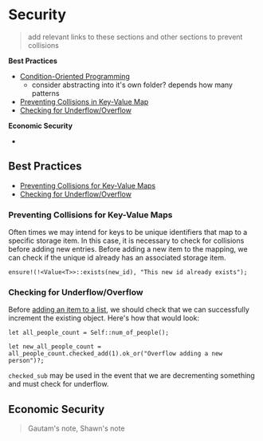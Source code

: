# Security
> add relevant links to these sections and other sections to prevent collisions

**Best Practices**
* [Condition-Oriented Programming](./declarative.md)
    * consider abstracting into it's own folder? depends how many patterns
* [Preventing Collisions in Key-Value Map](#collisions)
* [Checking for Underflow/Overflow](#flow)

**Economic Security**
* []()

## Best Practices

* [Preventing Collisions for Key-Value Maps](#collisions)
* [Checking for Underflow/Overflow](#flow)

### Preventing Collisions for Key-Value Maps <a name = "collisions"></a>

Often times we may intend for keys to be unique identifiers that map to a specific storage item. In this case, it is necessary to check for collisions before adding new entries. Before adding a new item to the mapping, we can check if the unique id already has an associated storage item.

```
ensure!(!<Value<T>>::exists(new_id), "This new id already exists");
```

### Checking for Underflow/Overflow <a name = "flow"></a>

Before [adding an item to a list](#LINKTOSTORAGE), we should check that we can successfully increment the existing object. Here's how that would look:

```
let all_people_count = Self::num_of_people();

let new_all_people_count = all_people_count.checked_add(1).ok_or("Overflow adding a new person")?;

```

`checked_sub` may be used in the event that we are decrementing something and must check for underflow.

## Economic Security

> Gautam's note, Shawn's note